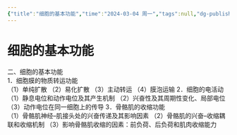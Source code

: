 ```yaml
---
{"title":"细胞的基本功能","time":"2024-03-04 周一","tags":null,"dg-publish":true,"permalink":"/200 学习/204 生理学/第02章 细胞的基本功能/第0节 细胞的基本功能/细胞的基本功能/","dgPassFrontmatter":true,"created":"2024-03-04T15:38:58.337+08:00","updated":"2024-03-04T15:40:02.845+08:00"}
---
```


# 细胞的基本功能
二、细胞的基本功能	
	1．细胞膜的物质转运功能	
		（1）单纯扩散
		（2）易化扩散
		（3）主动转运
		（4）膜泡运输
	2．细胞的电活动	
		（1）静息电位和动作电位及其产生机制
		（2）兴奋性及其周期性变化、局部电位
		（3）动作电位在同一细胞上的传导
	3．骨骼肌的收缩功能	
		（1）骨骼肌神经–肌接头处的兴奋传递及其影响因素
		（2）骨骼肌的兴奋–收缩耦联和收缩机制
		（3）影响骨骼肌收缩的因素：前负荷、后负荷和肌肉收缩能力
